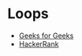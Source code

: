# Loops

- [Geeks for Geeks](https://www.geeksforgeeks.org/loops-in-java/)
- [HackerRank](https://www.hackerrank.com/challenges/java-loops-i/problem)